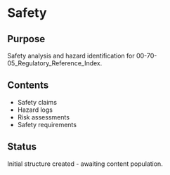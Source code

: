# Safety

## Purpose
Safety analysis and hazard identification for 00-70-05_Regulatory_Reference_Index.

## Contents
- Safety claims
- Hazard logs
- Risk assessments
- Safety requirements

## Status
Initial structure created - awaiting content population.
